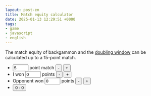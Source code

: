 ```yaml
---
layout: post-en
title: Match equity calculator
date: 2025-01-13 12:29:51 +0000
tags:
- game
- javascript
- english
---
```

The match equity of backgammon and the <a href="https://bkgm.com/articles/GOL/Oct99/hanka99.htm">doubling window</a> can be calculated up to a 15-point match.

<ul>
    <li><input name="point" id="point" type="text" value="5" size="3" onkeyup="update()" /> point match
    <input type="button" value="-" onclick="decPoint();" />
    <input type="button" value="+" onclick="incPoint();" /></li>
    <li>I won <input name="myPoint" id="myPoint" type="text" value="0" size="3" onkeyup="update()" /> points
    <input type="button" value="-" onclick="decMyPoint();" />
    <input type="button" value="+" onclick="incMyPoint();" /></li>
    <li>Opponent won <input name="oppPoint" id="oppPoint" type="text" value="0" size="3" onkeyup="update()" /> points
    <input type="button" value="-" onclick="decOppPoint();" />
    <input type="button" value="+" onclick="incOppPoint();" /></li>
    <li><input type="button" value="0 - 0" onclick="resetPoint();" /></li>
</ul>

<h2 id="matchStatus"></h2>

<div id="result"></div>

<script>
    'use strict';
    // Maximum match length
    const maxPoint = 15;
    update();

    function decPoint() {
        var point = document.getElementById("point").value;
        point = parseInt(point, 10) - 2;
        setPoint(point);
    }

    function incPoint() {
        var point = document.getElementById("point").value;
        point = parseInt(point, 10) + 2;
        setPoint(point);
    }

    function setPoint(point) {
        if (isNaN(point) || point < 3) {
            point = 3
        }
        if (point > maxPoint) {
            point = maxPoint
        }
        document.getElementById("point").value = point;
        update();
    }

    function decMyPoint() {
        var myPoint = document.getElementById("myPoint").value;
        myPoint = parseInt(myPoint, 10) - 1;
        if (myPoint < 0) {
            myPoint = 0
        }
        document.getElementById("myPoint").value = myPoint;
        update();
    }

    function incMyPoint() {
        var myPoint = document.getElementById("myPoint").value;
        var point = document.getElementById("point").value;
        myPoint = parseInt(myPoint, 10) + 1;
        if (myPoint > point) {
            myPoint = point
        }
        document.getElementById("myPoint").value = myPoint;
        update();
    }

    function decOppPoint() {
        var oppPoint = document.getElementById("oppPoint").value;
        oppPoint = parseInt(oppPoint, 10) - 1;
        if (oppPoint < 0) {
            oppPoint = 0
        }
        document.getElementById("oppPoint").value = oppPoint;
        update();
    }

    function incOppPoint() {
        var oppPoint = document.getElementById("oppPoint").value;
        var point = document.getElementById("point").value;
        oppPoint = parseInt(oppPoint, 10) + 1;
        if (oppPoint > point) {
            oppPoint = point
        }
        document.getElementById("oppPoint").value = oppPoint;
        update();
    }

    function resetPoint() {
        document.getElementById("myPoint").value = "0";
        document.getElementById("oppPoint").value = "0";
        update();
    }

    function update() {
        // Get parameter
        const gammonRate = 0.25;
        var textPoint = document.getElementById("point").value;
        var point = Math.round(Number(textPoint));
        document.getElementById("result").innerHTML = "";
        if (isNaN(point) || point < 1) {
            document.getElementById("matchStatus").innerText = "Impossible match length";
            return
        }
        if (point > maxPoint) {
            document.getElementById("matchStatus").innerText = `Maximum match length is ${maxPoint}.`;
            return
        }
        var textMyPoint = document.getElementById("myPoint").value;
        var myPoint = Math.round(Number(textMyPoint));
        if (isNaN(myPoint) || myPoint < 0) {
            document.getElementById("matchStatus").innerText = "Impossible point";
            return
        }
        var textOppPoint = document.getElementById("oppPoint").value;
        var oppPoint = Math.round(Number(textOppPoint));
        if (isNaN(oppPoint) || oppPoint < 0) {
            document.getElementById("matchStatus").innerText = "Impossible point";
            return
        }
        var myAway = point - myPoint
        var oppAway = point - oppPoint
        var matchStatus = myAway.toString() + "-away " + oppAway.toString() + "-away"
        if (myAway < 1 || oppAway < 1) {
            if (myAway < 1 && oppAway < 1) {
                document.getElementById("matchStatus").innerText = "Impossible point"
                return
            }
            document.getElementById("matchStatus").innerText = "Match finished"
            return
        }
        if (myAway == 1 || oppAway == 1) {
            if (myAway == 1 && oppAway == 1) {
                document.getElementById("matchStatus").innerText = matchStatus + " (DMP)"
                return
            } else {
                matchStatus += " (Crawford)"
            }
        }
        document.getElementById("matchStatus").innerText = matchStatus;
        var mwc = equity(myAway, oppAway) * 100;
        var result = `<ul><li>Match Winning Chance = <strong>${mwc.toFixed(1)}%</strong></li>`;
        if (oppAway == 1) {
            result += `<li>If it is a post-crawford game, just double immediately.</li>`
        }
        if (myAway == 1 && oppAway % 2 == 0) {
            result += `<li>If it is a post-crawford game, you have a free drop.</li>`
        }
        // Opponent's double
        if (myAway > 1 && oppAway > 1) {
            var dropPoint = drop(myAway, oppAway, 0);
            var k = ltqnorm(dropPoint) ** 2 * 2;
            result += "</ul><h2>Opponent's double</h2>";
            result += `<ul><li>Pass opponent's double if your winning chance is below <strong>${(dropPoint * 100).toFixed(1)}%</strong>, or D<sup>2</sup>/S > ${k.toFixed(2)} <a href="https://bkgm.com/articles/Kleinman/NormalRaceTakes/index.html">in the race</a>, `;
            if (oppAway == 2) {
                result += "regardless of the opponent's gammon chance.</li>";
            } else {
                result += "where gammon is not counted.</li>";
                dropPoint = drop(myAway, oppAway, gammonRate) * 100;
                result += `<li>Pass opponent's double if your winning chance is below <strong>${dropPoint.toFixed(1)}%</strong> and opponent has ${((100 - dropPoint) * gammonRate).toFixed(1)}% gammon chance. Your gammon chance is not counted.</li>`;
            }
            // Your double
            result += "</ul><h2>Your double</h2>";
            dropPoint = drop(oppAway, myAway, 0);
            k = ltqnorm(dropPoint) ** 2 * 2;
            result += `<ul><li>Opponent will pass your double if your winning chance is above <strong>${(100 - dropPoint * 100).toFixed(1)}%</strong>, or D<sup>2</sup>/S > ${k.toFixed(2)} <a href="https://bkgm.com/articles/Kleinman/NormalRaceTakes/index.html">in the race</a>, `;
            if (myAway == 2) {
                result += "regardless of your gammon chance.</li>";
            } else {
                result += "where gammon is not counted.</li>";
                dropPoint = (100 - drop(oppAway, myAway, gammonRate) * 100);
                result += `<li>Opponent will pass your double if your winning chance is above <strong>${dropPoint.toFixed(1)}%</strong> and you have ${(dropPoint * gammonRate).toFixed(1)}% gammon chance. Opponent's gammon chance is not counted.</li>`;
            }
            result += `<li>Minimum doubling point is <strong>${(double(myAway, oppAway, 0) * 100).toFixed(1)}%</strong>, `;
            if (myAway == 2) {
                result += "regardless of your gammon chance.</li></ul>";
            } else {
                result += "where gammon is not counted.</li>";
                let doublePoint = double(myAway, oppAway, gammonRate) * 100;
                result += `<li>Minimum doubling point is <strong>${doublePoint.toFixed(1)}%</strong> when you have ${((100 - doublePoint) * gammonRate).toFixed(1)}% gammon chance. Opponent's gammon chance is not counted.</li></ul>`;
            }
            // Match equity table
            result += "<h2>Match equity table</h2>";
            const maxAway = Math.max(myAway, oppAway);
            result += "<table><tr><th>";
            for (let away = 1; away <= maxAway; away++) {
                result += `<th>${away}a</th>`;
            }
            result += "</tr>";
            for (let my = 1; my <= maxAway; my++) {
                result += `<tr><th>${my}a</th>`;
                for (let op = 1; op <= maxAway; op++) {
                    let eq = (equity(my, op)*100).toFixed(0)
                    if (my == myAway && op == oppAway) {
                        result += `<th><strong>${eq}</strong></th>`;
                    } else {
                        result += `<td>${eq}</td>`;
                    }
                }
                result += "</tr>";
            }
            result += "</table><ul><li>Calculated with the <a href=\"https://bkgm.com/articles/Janowski/MatchEquityFormulaRevised/\">formula by Rick Janowski</a>.</li></ul>";
            // Calculation
            result += "<h2>Calculation</h2>"
            const dropEquity = equity(myAway, oppAway - 1);
            result += `<ul><li>Suppose the opponent doubles. If you pass, score is ${myAway}-away ${oppAway-1}-away with MWC of ${(dropEquity * 100).toFixed(1)}%.`;
            let loss = dropEquity - equity(myAway, oppAway - 2)
            result += `<li>If you take and lose, score is ${myAway}-away ${oppAway-2}-away (MWC = ${((dropEquity - loss) * 100).toFixed(1)}%) where loss of MWC is ${(loss * 100).toFixed(1)}%.`;
            // Gain for taking and winning
            let gain;
            if (oppAway > 2 || myAway == 2) {
                gain = equity(myAway - 2, oppAway) - dropEquity;
                result += `<li>If you take and win, score is ${myAway-2}-away ${oppAway}-away (MWC = ${((dropEquity + gain) * 100).toFixed(1)}%) where gain of MWC is ${(gain * 100).toFixed(1)}%.`;
            } else if (myAway > 4) {
                gain = equity(myAway - 4, oppAway) - dropEquity;
                result += `<li>If you take, <strong>redouble</strong> and win, score is ${myAway-4}-away ${oppAway}-away (MWC = ${((dropEquity + gain) * 100).toFixed(1)}%) where gain of MWC is ${(gain * 100).toFixed(1)}%.`;
            } else {
                gain = 1 - dropEquity;
                result += `<li>If you take, <strong>redouble</strong> and win, you win the match where gain of MWC is ${(gain * 100).toFixed(1)}%.`;
            }
            result += `<li>Therefore take/pass border is calculated as ${(loss * 100).toFixed(1)} / (${(loss * 100).toFixed(1)} + ${(gain * 100).toFixed(1)}) = ${(loss / (loss + gain) * 100).toFixed(1)}%.`;
            if (oppAway > 2) {
                dropPoint = equity(myAway, oppAway - 1);
                const single = 1 - gammonRate
                var gammonEquity = 0;
                if (oppAway > 4) {
                    gammonEquity = equity(myAway, oppAway - 4);
                }
                loss = dropPoint - equity(myAway, oppAway - 2) * single - gammonEquity * gammonRate;
                result += `<li>When opponent wins by gammon, MWC = ${(gammonEquity * 100).toFixed(1)}%. Therefore by assuming ${(gammonRate * 100).toFixed(0)}% gammon chance out of the win, loss of MWC is calculated as ${(loss * 100).toFixed(1)}%, and the take/pass border = ${(loss * 100).toFixed(1)} / (${(loss * 100).toFixed(1)} + ${(gain * 100).toFixed(1)}) = ${(loss / (loss + gain) * 100).toFixed(1)}%. In this case, opponent's gammon chance is ${(gain / (loss + gain) * 100).toFixed(1)}% x ${gammonRate.toFixed(2)} = ${(gain / (loss + gain) * gammonRate * 100).toFixed(1)}%.</li>`;
            }
        }
        result += "</ul>";            
        document.getElementById("result").innerHTML = result;
    }

    function equity(myAway, oppAway) {
        if (myAway === oppAway) {
            return 0.5;
        }
        if (myAway > oppAway) {
            return 1 - equity(oppAway, myAway);
        }
        if (myAway === 0) {
            return 1;
        }
        // Now myAway is the leader and oppAway is the trailer
        // Calculation of https://bkgm.com/articles/Janowski/MatchEquityFormulaRevised/ follows.
        if (myAway === 1) { // Crawford
            // 0.525 + 0.525 * (T-1) / (T_2) for crawford
            return 0.525 + 0.57 * (oppAway - 1) / (oppAway + 2);
        }
        // A small improvement may be made by assuming 3-away scores are 3.1-away in calculating the difference in score D
        if (myAway === 3) {
            myAway = 3.1;
        }
        // Match Match equity for the leader is
        // M = 0.5 + 0.87 * D / (T+6)
        let m = 0.5 + (0.87 * (oppAway - myAway)) / (oppAway + 6);
        // where M predicted is greater than 0.88, reduce by an amount equal to 0.34 * (M - 0.88)
        if (m > 0.88) {
            m = m - 0.34 * (m - 0.88);
        }
        return m;
    }

    function drop(myAway, oppAway, oppGammon) {
        if (myAway < 2 || oppAway < 2) {
            console.log(`Drop point for ${myAway}-away ${oppAway}-away cannot be calculated.`);
            return 0;
        }
        // Drop point (MWC for drop)
        const drop = equity(myAway, oppAway - 1);
        // Loss for taking and losing
        const single = 1 - oppGammon;
        const singleEquity = equity(myAway, oppAway - 2);
        var gammonEquity = 0;
        if (oppAway > 4) {
            gammonEquity = equity(myAway, oppAway - 4);
        }
        const loss = drop - singleEquity * single - gammonEquity * oppGammon;
        // console.log(`${myAway}-away ${oppAway}-away drop = ${drop.toFixed(3)} singleEquity = ${singleEquity.toFixed(3)} gammonEquity = ${gammonEquity.toFixed(3)} loss = ${loss.toFixed(3)}`);
        // Gain for taking and winning
        let gain;
        if (oppAway > 2) {
            gain = equity(myAway - 2, oppAway) - drop;
        } else if (myAway > 4) {
            gain = equity(myAway - 4, oppAway) - drop;
        } else {
            gain = 1 - drop;
        }

        // Calculate drop point
        const dropPoint = loss / (loss + gain);
        return dropPoint;
    }

    function double(myAway, oppAway, myGammon) {
        if (myAway < 2 || oppAway < 2) {
            console.log(`Minimum doubling point for ${me}-away ${oppAway}-away cannot be calculated.`);
            return 0;
        }
        // Gain for double and win
        let gainSingle = equity(myAway - 2, oppAway) - equity(myAway - 1, oppAway);
        var gammonEquity = 1;
        if (oppAway > 4) {
            gammonEquity = equity(myAway - 4, oppAway);
        }
        let gainGammon = gammonEquity - equity(myAway - 2, oppAway);
        const gain = gainSingle * (1 - myGammon) + gainGammon * myGammon
        // Loss for double and lose
        let loss;
        if (myAway > 2) {
            loss = equity(myAway, oppAway - 1) - equity(myAway, oppAway - 2);
        } else if (oppAway > 4) {
            loss = equity(myAway, oppAway - 1) - equity(myAway, oppAway - 4);
        } else {
            loss = equity(myAway, oppAway - 1);
        }
        // Calculate doubling point
        let doublingPoint = loss / (loss + gain);
        return doublingPoint;
    }

    /*
    * Lower tail quantile for standard normal distribution function.
    *
    * Author:      Peter John Acklam
    * WWW URL:     http://home.online.no/~pjacklam/notes/invnorm/
    */

    function ltqnorm(p) {
        /* Coefficients in rational approximations. */
        var a =
        [
            -3.969683028665376e+01,
            2.209460984245205e+02,
            -2.759285104469687e+02,
            1.383577518672690e+02,
            -3.066479806614716e+01,
            2.506628277459239e+00
        ];

        var b =
        [
            -5.447609879822406e+01,
            1.615858368580409e+02,
            -1.556989798598866e+02,
            6.680131188771972e+01,
            -1.328068155288572e+01
        ];

        var c =
        [
            -7.784894002430293e-03,
            -3.223964580411365e-01,
            -2.400758277161838e+00,
            -2.549732539343734e+00,
            4.374664141464968e+00,
            2.938163982698783e+00
        ];

        var d =
        [
            7.784695709041462e-03,
            3.224671290700398e-01,
            2.445134137142996e+00,
            3.754408661907416e+00
        ];

        var LOW = 0.02425;
        var HIGH = 0.97575;

        var q, r;

        // errno = 0;

        if (p < 0 || p > 1)
        {
            // errno = EDOM;
            return 0.0;
        }
        else if (p == 0)
        {
            // errno = ERANGE;
            return Number.NEGATIVE_INFINITY; /* minus "infinity" */;
        }
        else if (p == 1)
        {
            // errno = ERANGE;
            return Number.POSITIVE_INFINITY; /* "infinity" */;
        }
        else if (p < LOW)
        {
            /* Rational approximation for lower region */
            q = Math.sqrt(-2*Math.log(p));
            return (((((c[0]*q+c[1])*q+c[2])*q+c[3])*q+c[4])*q+c[5]) /
                ((((d[0]*q+d[1])*q+d[2])*q+d[3])*q+1);
        }
        else if (p > HIGH)
        {
            /* Rational approximation for upper region */
            q  = Math.sqrt(-2*Math.log(1-p));
            return -(((((c[0]*q+c[1])*q+c[2])*q+c[3])*q+c[4])*q+c[5]) /
                ((((d[0]*q+d[1])*q+d[2])*q+d[3])*q+1);
        }
        else
        {
            /* Rational approximation for central region */
                q = p - 0.5;
                r = q*q;
            return (((((a[0]*r+a[1])*r+a[2])*r+a[3])*r+a[4])*r+a[5])*q /
                (((((b[0]*r+b[1])*r+b[2])*r+b[3])*r+b[4])*r+1);
        }
    }

</script>
